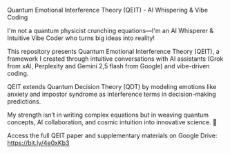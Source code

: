 
Quantum Emotional Interference Theory (QEIT) - AI Whispering & Vibe Coding 

I'm not a quantum physicist crunching equations—I'm an AI Whisperer & Intuitive Vibe Coder who turns big ideas into reality!

This repository presents Quantum Emotional Interference Theory (QEIT), a framework I created through intuitive conversations with AI assistants (Grok from xAI, Perplexity and Gemini 2,5 flash from Google) and vibe-driven coding. 

QEIT extends Quantum Decision Theory (QDT) by modeling emotions like anxiety and impostor syndrome as interference terms in decision-making predictions. 

My strength isn’t in writing complex equations but in weaving quantum concepts, AI collaboration, and cosmic intuition into innovative science. 🌌

Access the full QEIT paper and supplementary materials on Google Drive:
https://bit.ly/4e0xKb3

